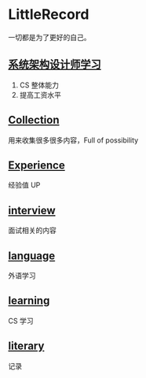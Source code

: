 # LittleRecord

一切都是为了更好的自己。

## [系统架构设计师学习](examination/system-arch-design/README.md)

1. CS 整体能力
2. 提高工资水平

## [Collection](collection/README.md)

用来收集很多很多内容，Full of possibility

## [Experience](experience/README.md)

经验值 UP

## [interview](interview/README.md)

面试相关的内容

## [language](language/README.md)

外语学习

## [learning](learning/README.md)

CS 学习

## [literary](literary/README.md)

记录
